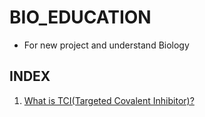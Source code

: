 # BIO_EDUCATION

- For new project and understand Biology


## INDEX

1. [What is TCI(Targeted Covalent Inhibitor)?](./Covalent_Inhibitor/TCI.md)